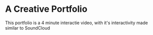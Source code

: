 # A Creative Portfolio
This portfolio is a 4 minute interactie video, with it's interactivity made similar to SoundCloud
